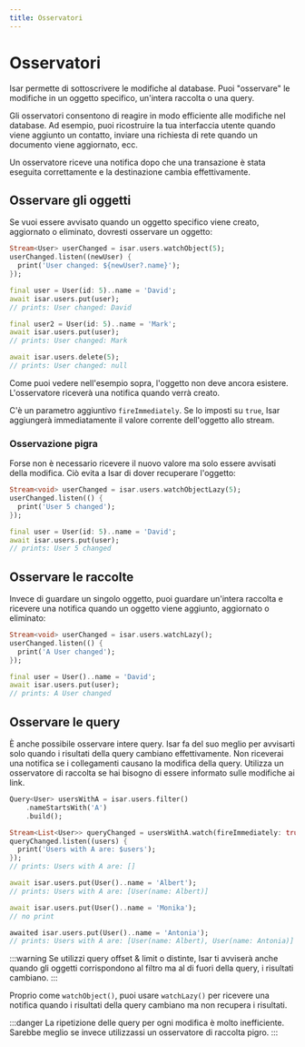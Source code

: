 ```yaml
---
title: Osservatori
---
```


# Osservatori

Isar permette di sottoscrivere le modifiche al database. Puoi "osservare" le modifiche in un oggetto specifico, un'intera raccolta o una query.

Gli osservatori consentono di reagire in modo efficiente alle modifiche nel database. Ad esempio, puoi ricostruire la tua interfaccia utente quando viene aggiunto un contatto, inviare una richiesta di rete quando un documento viene aggiornato, ecc.

Un osservatore riceve una notifica dopo che una transazione è stata eseguita correttamente e la destinazione cambia effettivamente.

## Osservare gli oggetti

Se vuoi essere avvisato quando un oggetto specifico viene creato, aggiornato o eliminato, dovresti osservare un oggetto:

```dart
Stream<User> userChanged = isar.users.watchObject(5);
userChanged.listen((newUser) {
  print('User changed: ${newUser?.name}');
});

final user = User(id: 5)..name = 'David';
await isar.users.put(user);
// prints: User changed: David

final user2 = User(id: 5)..name = 'Mark';
await isar.users.put(user);
// prints: User changed: Mark

await isar.users.delete(5);
// prints: User changed: null
```

Come puoi vedere nell'esempio sopra, l'oggetto non deve ancora esistere. L'osservatore riceverà una notifica quando verrà creato.

C'è un parametro aggiuntivo `fireImmediately`. Se lo imposti su `true`, Isar aggiungerà immediatamente il valore corrente dell'oggetto allo stream.

### Osservazione pigra

Forse non è necessario ricevere il nuovo valore ma solo essere avvisati della modifica. Ciò evita a Isar di dover recuperare l'oggetto:

```dart
Stream<void> userChanged = isar.users.watchObjectLazy(5);
userChanged.listen(() {
  print('User 5 changed');
});

final user = User(id: 5)..name = 'David';
await isar.users.put(user);
// prints: User 5 changed
```

## Osservare le raccolte

Invece di guardare un singolo oggetto, puoi guardare un'intera raccolta e ricevere una notifica quando un oggetto viene aggiunto, aggiornato o eliminato:

```dart
Stream<void> userChanged = isar.users.watchLazy();
userChanged.listen(() {
  print('A User changed');
});

final user = User()..name = 'David';
await isar.users.put(user);
// prints: A User changed
```

## Osservare le query

È anche possibile osservare intere query. Isar fa del suo meglio per avvisarti solo quando i risultati della query cambiano effettivamente. Non riceverai una notifica se i collegamenti causano la modifica della query. Utilizza un osservatore di raccolta se hai bisogno di essere informato sulle modifiche ai link.

```dart
Query<User> usersWithA = isar.users.filter()
    .nameStartsWith('A')
    .build();

Stream<List<User>> queryChanged = usersWithA.watch(fireImmediately: true);
queryChanged.listen((users) {
  print('Users with A are: $users');
});
// prints: Users with A are: []

await isar.users.put(User()..name = 'Albert');
// prints: Users with A are: [User(name: Albert)]

await isar.users.put(User()..name = 'Monika');
// no print

awaited isar.users.put(User()..name = 'Antonia');
// prints: Users with A are: [User(name: Albert), User(name: Antonia)]
```

:::warning
Se utilizzi query offset & limit o distinte, Isar ti avviserà anche quando gli oggetti corrispondono al filtro ma al di fuori della query, i risultati cambiano.
:::

Proprio come `watchObject()`, puoi usare `watchLazy()` per ricevere una notifica quando i risultati della query cambiano ma non recupera i risultati.

:::danger
La ripetizione delle query per ogni modifica è molto inefficiente. Sarebbe meglio se invece utilizzassi un osservatore di raccolta pigro.
:::

